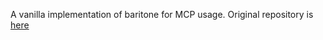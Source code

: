 A vanilla implementation of baritone for MCP usage.
Original repository is [here](https://github.com/cabaletta/baritone)
